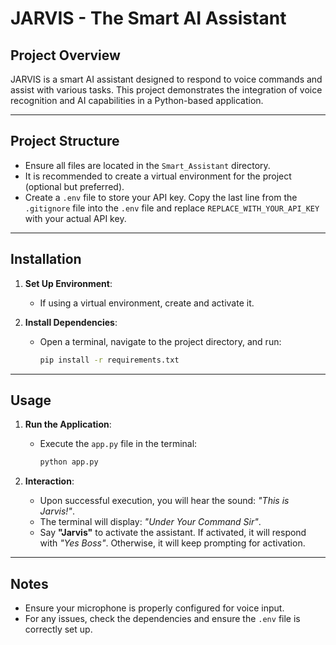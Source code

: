 # JARVIS - The Smart AI Assistant

## Project Overview
JARVIS is a smart AI assistant designed to respond to voice commands and assist with various tasks. This project demonstrates the integration of voice recognition and AI capabilities in a Python-based application.

---

## Project Structure
- Ensure all files are located in the `Smart_Assistant` directory.
- It is recommended to create a virtual environment for the project (optional but preferred).
- Create a `.env` file to store your API key. Copy the last line from the `.gitignore` file into the `.env` file and replace `REPLACE_WITH_YOUR_API_KEY` with your actual API key.

---

## Installation

1. **Set Up Environment**:
   - If using a virtual environment, create and activate it.

2. **Install Dependencies**:
   - Open a terminal, navigate to the project directory, and run:
     ```bash
     pip install -r requirements.txt
     ```

---

## Usage

1. **Run the Application**:
   - Execute the `app.py` file in the terminal:
     ```bash
     python app.py
     ```

2. **Interaction**:
   - Upon successful execution, you will hear the sound: *"This is Jarvis!"*.
   - The terminal will display: *"Under Your Command Sir"*.
   - Say **"Jarvis"** to activate the assistant. If activated, it will respond with *"Yes Boss"*. Otherwise, it will keep prompting for activation.

---

## Notes
- Ensure your microphone is properly configured for voice input.
- For any issues, check the dependencies and ensure the `.env` file is correctly set up.
